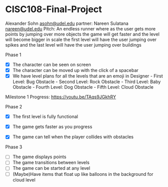 # CISC108-Final-Project
Alexander Sohn
asohn@udel.edu
partner: Nareen Sulatana
<nareen@udel.edu>
Pitch:
An endless runner where as the user gets more points by jumping over more objects
the game will get faster and the level will become bigger in scale
the first level will have the user jumping over spikes and the last level will have the user jumping over buildings

Phase 1
- [x] The character can be seen on screen
- [x] The character can be moved up with the click of a spacebar
- [x] We have level plans for all the levels that are an emoji in Designer
      - First Level: Bug Obstacle
      - Second Level: Rock Obstacle
      - Third Level: Baby Obstacle
      - Fourth Level: Dog Obstacle
      - Fifth Level: Cloud Obstacle

Milestone 1 Progress: https://youtu.be/TAqs9JGkhRY


Phase 2
- [x] The first level is fully functional
- [x] The game gets faster as you progress
- [x] The game can tell when the player collides with obstacles


Phase 3
- [ ] The game displays points
- [ ] The game transitions between levels
- [ ] The game can be started at any level
- [ ] (Maybe)Have items that float up like balloons in the background for cloud level
